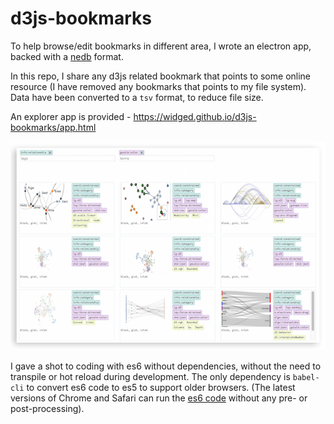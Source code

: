 # d3js-bookmarks

To help browse/edit bookmarks in different area, I wrote an electron app, backed with a [nedb](https://github.com/louischatriot/nedb) format.

In this repo, I share any d3js related bookmark that points to some online resource (I have removed any bookmarks that points to my file system). Data have been converted to a `tsv` format, to reduce file size.

An explorer app is provided - https://widged.github.io/d3js-bookmarks/app.html

![app preview](preview.png "Bookmarks Explorer Preview")

I gave a shot to coding with es6 without dependencies, without the need to transpile or hot reload during development. The only dependency is `babel-cli` to convert es6 code to es5 to support older browsers. (The latest versions of Chrome and Safari can run the [es6 code](https://widged.github.io/d3js-bookmarks/app-dev.html) without any pre- or post-processing).
